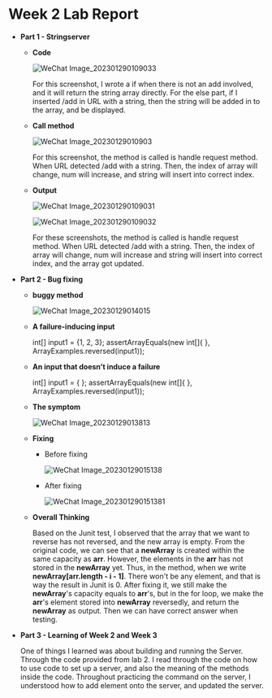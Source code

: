 # Week 2 Lab Report

* **Part 1 - Stringserver**

    * **Code**

        ![WeChat Image_202301290109033](https://user-images.githubusercontent.com/106724998/215316619-46b6f248-336c-466e-bf58-03d6e8bc8d34.png)


        For this screenshot, I wrote a if when there is not an add involved, and it will return the string array directly. For the else part, if I inserted /add in URL     with a string, then the string will be added in to the array, and be displayed.
    
  * **Call method**

       ![WeChat Image_20230129010903](https://user-images.githubusercontent.com/106724998/215316653-857257df-14de-403d-acd0-e382e7d8b8a6.png)
    
       For this screenshot, the method is called is handle request method. When URL detected /add with a string. Then, the index of array will change, num will            increase, and string will insert into correct index.
        
   * **Output**
   
     ![WeChat Image_202301290109031](https://user-images.githubusercontent.com/106724998/215316660-8eef1c36-e68e-4026-88c5-44cc5e0740d3.png)
    
     ![WeChat Image_202301290109032](https://user-images.githubusercontent.com/106724998/215316667-cd110db9-2beb-4118-868d-479f1ace51ea.png)
    
    
      For these screenshots, the method is called is handle request method. When URL detected /add with a string. Then, the index of array will change, num will increase and string will insert into correct index, and the array got updated. 
    
 * **Part 2 - Bug fixing** 
  
    * **buggy method**
    
        ![WeChat Image_20230129014015](https://user-images.githubusercontent.com/106724998/215318019-89e56084-20b7-4bd6-9a1f-b412b97028b2.png)
        
     * **A failure-inducing input** 
        
        int[] input1 = {1, 2, 3};
        assertArrayEquals(new int[]{ }, ArrayExamples.reversed(input1));
        
        
     * **An input that doesn’t induce a failure**   
     
        int[] input1 = { };
        assertArrayEquals(new int[]{ }, ArrayExamples.reversed(input1));
        
     * **The symptom**    
     
        ![WeChat Image_20230129013813](https://user-images.githubusercontent.com/106724998/215318021-fcbbf8db-3012-47ac-9825-bed2bae08e55.jpg)   
    
    * **Fixing** 
        
        * Before fixing
        
             ![WeChat Image_20230129015138](https://user-images.githubusercontent.com/106724998/215318512-fa8629dc-273a-4f72-9c62-12e80ebdd542.png)
             
        * After fixing
       
             ![WeChat Image_202301290151381](https://user-images.githubusercontent.com/106724998/215318511-96244b60-a339-4bc2-8c3a-fe5ce31db851.png)
     
     * **Overall Thinking** 
      
        Based on the Junit test, I observed that the array that we want to reverse has not reversed, and the new array is empty. From the original code, we can see that a **newArray** is created within the same capacity as **arr**. However, the elements in the **arr** has not stored in the **newArray** yet. Thus, in the method, when we write **newArray[arr.length - i - 1]**. There won't be any element, and that is way the result in Junit is 0. After fixing it, we still make the **newArray**'s capacity equals to **arr**'s, but in the for loop, we make the **arr**'s element stored into **newArray** reversedly, and return the **newArray** as output. Then we can have correct answer when testing.
              
* **Part 3 - Learning of Week 2 and Week 3**

   One of things I learned was about building and running the Server. Through the code provided from lab 2. I read through the code on how to use code to set up a server, and also the meaning of the methods inside the code. Throughout practicing the command on the server, I understood how to add element onto the server, and updated the server. 
